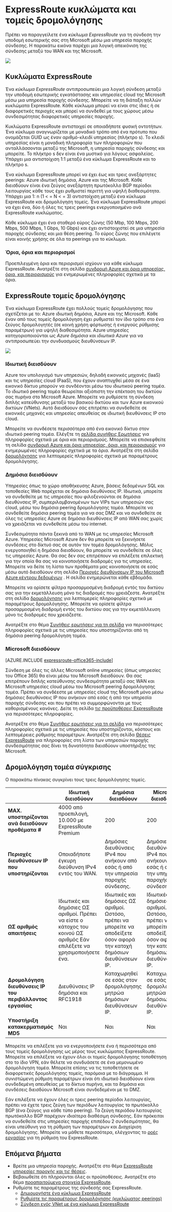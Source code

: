 <properties 
   pageTitle="ExpressRoute κυκλώματα και τομείς δρομολόγησης | Microsoft Azure"
   description="Αυτή η σελίδα παρέχει μια επισκόπηση των ExpressRoute κυκλώματα και τους τομείς δρομολόγησης."
   documentationCenter="na"
   services="expressroute"
   authors="cherylmc"
   manager="carmonm"
   editor=""/>
<tags 
   ms.service="expressroute"
   ms.devlang="na"
   ms.topic="article" 
   ms.tgt_pltfrm="na"
   ms.workload="infrastructure-services" 
   ms.date="10/10/2016"
   ms.author="cherylmc"/>

# <a name="expressroute-circuits-and-routing-domains"></a>ExpressRoute κυκλώματα και τομείς δρομολόγησης

 Πρέπει να παραγγείλετε ένα *κύκλωμα ExpressRoute* για τη σύνδεση την υποδομή εσωτερικής σας στη Microsoft μέσω μια υπηρεσία παροχής σύνδεσης. Η παρακάτω εικόνα παρέχει μια λογική απεικόνιση της σύνδεσης μεταξύ του WAN και της Microsoft.

![](./media/expressroute-circuit-peerings/expressroute-basic.png)

## <a name="expressroute-circuits"></a>Κυκλώματα ExpressRoute

Ένα *κύκλωμα ExpressRoute* αντιπροσωπεύει μια λογική σύνδεση μεταξύ την υποδομή εσωτερικής εγκατάστασης και υπηρεσίες cloud της Microsoft μέσω μια υπηρεσία παροχής σύνδεσης. Μπορείτε να τη διάταξη πολλών κυκλώματα ExpressRoute. Κάθε κύκλωμα μπορεί να είναι στις ίδιες ή σε διαφορετικές περιοχές και μπορεί να συνδεθεί με τους χώρους μέσω συνδεσιμότητας διαφορετικές υπηρεσίες παροχής. 

Κυκλώματα ExpressRoute αντιστοιχεί σε οποιαδήποτε φυσική οντοτήτων. Ένα κύκλωμα αναγνωρίζεται με μοναδικό τρόπο από ένα πρότυπο που ονομάζεται GUID ως έναν αριθμό-κλειδί υπηρεσίας (πλήκτρο s). Το κλειδί υπηρεσίας είναι η μοναδική πληροφορία των πληροφοριών που ανταλλάσσονται μεταξύ της Microsoft, η υπηρεσία παροχής σύνδεσης και μπορείτε. Το πλήκτρο s δεν είναι ένα μυστικό για λόγους ασφαλείας. Υπάρχει μια αντιστοίχιση 1:1 μεταξύ ένα κύκλωμα ExpressRoute και το πλήκτρο s.

Ένα κύκλωμα ExpressRoute μπορεί να έχει έως και τρεις ανεξάρτητες peerings: Azure ιδιωτική δημόσια, Azure και της Microsoft. Κάθε διεισδύουν είναι ένα ζεύγος ανεξάρτητη πρωτόκολλο BGP περίοδοι λειτουργίας κάθε τους έχει ρυθμιστεί περιττή για υψηλή διαθεσιμότητα. Υπάρχει μια 1: n (1 < = N < = 3) αντιστοίχιση μεταξύ ένα κύκλωμα ExpressRoute και δρομολόγηση τομείς. Ένα κύκλωμα ExpressRoute μπορεί να έχει ένα, δύο ή όλες τις τρεις peerings ενεργοποιημένο ανά ExpressRoute κυκλώματος.
 
Κάθε κύκλωμα έχει ένα σταθερό εύρος ζώνης (50 Mbp, 100 Mbps, 200 Mbps, 500 Mbps, 1 Gbps, 10 Gbps) και έχει αντιστοιχιστεί σε μια υπηρεσία παροχής σύνδεσης και μια θέση peering. Το εύρος ζώνης που επιλέγετε είναι κοινής χρήσης σε όλα τα peerings για το κύκλωμα. 

### <a name="quotas-limits-and-limitations"></a>Όρια, όρια και περιορισμοί

Προεπιλεγμένη όρια και περιορισμοί ισχύουν για κάθε κύκλωμα ExpressRoute. Ανατρέξτε στη σελίδα [συνδρομή Azure και όρια υπηρεσίας, όρια, και περιορισμούς](../azure-subscription-service-limits.md) για ενημερωμένες πληροφορίες σχετικά με τα όρια.

## <a name="expressroute-routing-domains"></a>ExpressRoute τομείς δρομολόγησης

Ένα κύκλωμα ExpressRoute έχει πολλούς τομείς δρομολόγησης που σχετίζεται με το: Azure ιδιωτική δημόσια, Azure και της Microsoft. Κάθε έναν από τους τομείς δρομολόγηση έχει ρυθμιστεί τον ίδιο τρόπο στο ένα ζεύγος δρομολογητές (σε κοινή χρήση φόρτωσης ή ενεργούς ρύθμισης παραμέτρων) για υψηλή διαθεσιμότητα. Azure υπηρεσίες κατηγοριοποιούνται ως *Azure δημόσια* και *ιδιωτικά Azure* για να αντιπροσωπεύει την συνδυασμούς διευθύνσεων IP.


![](./media/expressroute-circuit-peerings/expressroute-peerings.png)


### <a name="private-peering"></a>Ιδιωτική διεισδύουν

Azure τον υπολογισμό των υπηρεσιών, δηλαδή εικονικές μηχανές (IaaS) και τις υπηρεσίες cloud (PaaS), που έχουν αναπτυχθεί μέσα σε ένα εικονικό δίκτυο μπορούν να συνδέονται μέσω του ιδιωτικού peering τομέα. Το ιδιωτικό peering τομέα θεωρείται αξιόπιστη την επέκταση του δικτύου σας πυρήνα στο Microsoft Azure. Μπορείτε να ρυθμίσετε τη σύνδεση διπλής κατεύθυνσης μεταξύ του βασικού δικτύου και των Azure εικονικού δικτύων (VNets). Αυτό διεισδύουν σάς επιτρέπει να συνδεθείτε σε εικονικές μηχανές και υπηρεσίες απευθείας σε ιδιωτική διευθύνσεις IP στο cloud.  

Μπορείτε να συνδέσετε περισσότερα από ένα εικονικό δίκτυο στον ιδιωτικό peering τομέα. Ελέγξτε τη [σελίδα συνήθεις Ερωτήσεις](expressroute-faqs.md) για πληροφορίες σχετικά με όρια και περιορισμούς. Μπορείτε να επισκεφθείτε τη σελίδα [συνδρομή Azure και όρια υπηρεσίας, όρια, και περιορισμούς](../azure-subscription-service-limits.md) για ενημερωμένες πληροφορίες σχετικά με τα όρια.  Ανατρέξτε στη σελίδα [δρομολόγησης](expressroute-routing.md) για λεπτομερείς πληροφορίες σχετικά με παραμέτρους δρομολόγησης.

### <a name="public-peering"></a>Δημόσια διεισδύουν

Υπηρεσίες όπως το χώρο αποθήκευσης Azure, βάσεις δεδομένων SQL και τοποθεσίες Web παρέχεται σε δημόσια διευθύνσεις IP. Ιδιωτικά, μπορείτε να συνδεθείτε με τις υπηρεσίες που φιλοξενούνται σε δημόσια διευθύνσεις IP, συμπεριλαμβανομένων των VIPs των υπηρεσιών σας cloud, μέσω του δημόσια peering δρομολόγησης τομέα. Μπορείτε να συνδεθείτε δημόσια peering τομέα για να σας DMZ και να συνδεθείτε σε όλες τις υπηρεσίες Azure σε δημόσια διευθύνσεις IP από WAN σας χωρίς να χρειάζεται να συνδεθείτε μέσω του internet. 

Συνδεσιμότητα πάντα ξεκινά από το WAN με τις υπηρεσίες Microsoft Azure. Υπηρεσίες Microsoft Azure δεν θα μπορείτε να ξεκινήσετε συνδέσεις στο δίκτυό σας σε αυτόν τον τομέα δρομολόγησης. Μόλις ενεργοποιηθεί η δημόσια διεισδύουν, θα μπορείτε να συνδεθείτε σε όλες τις υπηρεσίες Azure. Θα σας δεν σας επιτρέπουν να επιλέξετε επιλεκτική για την οποία θα σας να κοινοποιήσετε διαδρομές για τις υπηρεσίες. Μπορείτε να δείτε τη λίστα των προθέματα μας κοινοποιήσετε σε εσάς μέσω αυτό διεισδύουν στη σελίδα [Περιοχές διευθύνσεων IP του Microsoft Azure κέντρου δεδομένων](http://www.microsoft.com/download/details.aspx?id=41653) . Η σελίδα ενημερώνεται κάθε εβδομάδα.

Μπορείτε να ορίσετε φίλτρα προσαρμοσμένη διαδρομή εντός του δικτύου σας για την εκμετάλλευση μόνο τις διαδρομές που χρειάζεστε. Ανατρέξτε στη σελίδα [δρομολόγησης](expressroute-routing.md) για λεπτομερείς πληροφορίες σχετικά με παραμέτρους δρομολόγησης. Μπορείτε να ορίσετε φίλτρα προσαρμοσμένη διαδρομή εντός του δικτύου σας για την εκμετάλλευση μόνο τις διαδρομές που χρειάζεστε. 

Ανατρέξτε στο θέμα [Συνήθεις ερωτήσεις για τη σελίδα](expressroute-faqs.md) για περισσότερες πληροφορίες σχετικά με τις υπηρεσίες που υποστηρίζονται από τη δημόσια peering δρομολόγηση τομέα. 
 
### <a name="microsoft-peering"></a>Microsoft διεισδύουν

[AZURE.INCLUDE [expressroute-office365-include](../../includes/expressroute-office365-include.md)]

Σύνδεση με όλες τις άλλες Microsoft online υπηρεσίες (όπως υπηρεσίες του Office 365) θα είναι μέσω του Microsoft διεισδύουν. Θα σας επιτρέπουν διπλής κατεύθυνσης συνδεσιμότητα μεταξύ σας WAN και Microsoft υπηρεσίες cloud μέσω του Microsoft peering δρομολόγησης τομέα. Πρέπει να συνδέεστε με υπηρεσίες cloud της Microsoft μόνο μέσω δημόσιες διευθύνσεις IP που ανήκουν από εσάς ή από την υπηρεσία παροχής σύνδεσης και που πρέπει να συμμορφώνονται με τους καθορισμένους κανόνες. Δείτε τη σελίδα [τις προϋποθέσεις ExpressRoute](expressroute-prerequisites.md) για περισσότερες πληροφορίες.

Ανατρέξτε στο θέμα [Συνήθεις ερωτήσεις για τη σελίδα](expressroute-faqs.md) για περισσότερες πληροφορίες σχετικά με τις υπηρεσίες που υποστηρίζονται, κόστους και λεπτομέρειες ρύθμισης παραμέτρων. Ανατρέξτε στη σελίδα [Θέσεις ExpressRoute](expressroute-locations.md) για πληροφορίες στη λίστα των υπηρεσιών παροχής συνδεσιμότητας σας δίνει τη δυνατότητα διεισδύουν υποστήριξης της Microsoft.

## <a name="routing-domain-comparison"></a>Δρομολόγηση τομέα σύγκρισης

Ο παρακάτω πίνακας συγκρίνει τους τρεις δρομολόγησης τομείς.

||**Ιδιωτική διεισδύουν**|**Δημόσια διεισδύουν**|**Microsoft διεισδύουν**|
|---|---|---|---|
|**MAX. υποστηρίζονται ανά διεισδύουν προθέματα #**|4000 από προεπιλογή, 10.000 με ExpressRoute Premium|200|200|
|**Περιοχές διευθύνσεων IP που υποστηρίζονται**|Οποιαδήποτε έγκυρη διεύθυνση IPv4 εντός του WAN.|Δημόσιες διευθύνσεις IPv4 που ανήκουν από εσάς ή από την υπηρεσία παροχής σύνδεσης.|Δημόσιες διευθύνσεις IPv4 που ανήκουν από εσάς ή από την υπηρεσία παροχής σύνδεσης.|
|**ΩΣ αριθμός απαιτήσεις**|Ιδιωτικές και δημόσιες ΩΣ αριθμοί. Πρέπει να είστε ο κάτοχος του κοινού ΩΣ αριθμός Εάν επιλέξετε να χρησιμοποιήσετε ένα. | Ιδιωτικές και δημόσιες ΩΣ αριθμοί. Ωστόσο, πρέπει να μπορείτε να αποδείξετε όσον αφορά την κατοχή δημόσιων διευθύνσεων IP.| Ιδιωτικές και δημόσιες ΩΣ αριθμοί. Ωστόσο, πρέπει να μπορείτε να αποδείξετε όσον αφορά την κατοχή δημόσιων διευθύνσεων IP.|
|**Δρομολόγηση διευθύνσεις IP του περιβάλλοντος εργασίας**|Διευθύνσεις IP δημόσια και RFC1918|Καταχωρηθεί σε εσάς στον δρομολόγησης μητρώα δημόσιων διευθύνσεων IP.| Καταχωρηθεί σε εσάς στον δρομολόγησης μητρώα δημόσιων διευθύνσεων IP.|
|**Υποστήριξη κατακερματισμός MD5**| Ναι|Ναι|Ναι|

Μπορείτε να επιλέξετε για να ενεργοποιήσετε ένα ή περισσότερα από τους τομείς δρομολόγησης ως μέρος τους κυκλώματος ExpressRoute. Μπορείτε να επιλέξετε να έχουν όλοι οι τομείς δρομολόγησης τοποθέτηση στο το ίδιο VPN, εάν θέλετε να συνδυάσετε σε ένα μεμονωμένο δρομολόγηση τομέα. Μπορείτε επίσης να τις τοποθετήσετε σε διαφορετικές δρομολόγησης τομείς, παρόμοια με το διάγραμμα. Η συνιστώμενη ρύθμιση παραμέτρων είναι ότι ιδιωτικό διεισδύουν είναι συνδεδεμένη απευθείας με το δίκτυο πυρήνα, και τα δημόσια και συνδέσεις διεισδύουν Microsoft είναι συνδεδεμένοι με το DMZ.
 
Εάν επιλέξετε να έχουν όλες οι τρεις peering περίοδοι λειτουργίας, πρέπει να έχετε τρεις ζεύγη των περιόδων λειτουργίας το πρωτόκολλο BGP (ένα ζεύγος για κάθε τύπο peering). Τα ζεύγη περιόδου λειτουργίας πρωτόκολλο BGP παρέχουν ιδιαίτερα διαθέσιμη σύνδεσης. Εάν πρόκειται να συνδεθείτε στις υπηρεσίες παροχής επιπέδου 2 συνδεσιμότητας, θα είναι υπεύθυνη για τη ρύθμιση των παραμέτρων και Διαχείριση δρομολόγησης. Μπορείτε να μάθετε περισσότερα, ελέγχοντας το [ροές εργασίας](expressroute-workflows.md) για τη ρύθμιση του ExpressRoute.

## <a name="next-steps"></a>Επόμενα βήματα

- Βρείτε μια υπηρεσία παροχής. Ανατρέξτε στο θέμα [ExpressRoute υπηρεσίες παροχής και τις θέσεις](expressroute-locations.md).
- Βεβαιωθείτε ότι πληρούνται όλες οι προϋποθέσεις. Ανατρέξτε στο θέμα [προαπαιτούμενα στοιχεία ExpressRoute](expressroute-prerequisites.md).
- Ρυθμίστε τις παραμέτρους της σύνδεσής σας ExpressRoute.
    - [Δημιουργήστε ένα κύκλωμα ExpressRoute](expressroute-howto-circuit-classic.md)
    - [Ρυθμίστε τις παραμέτρους δρομολόγησης (κυκλώματος peerings)](expressroute-howto-routing-classic.md)
    - [Σύνδεση ενός VNet με ένα κύκλωμα ExpressRoute](expressroute-howto-linkvnet-classic.md)
